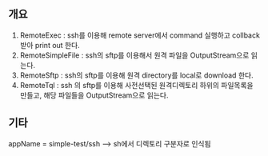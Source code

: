 ## 개요
1. RemoteExec : ssh를 이용해 remote server에서 command 실행하고 collback 받아 print out 한다.
2. RemoteSimpleFile : ssh의 sftp를 이용해서 원격 파일을 OutputStream으로 읽는다.
3. RemoteSftp : ssh의 sftp를 이용해 원격 directory를 local로 download 한다.
4. RemoteTql : ssh 의 sftp를 이용해 사전선택된 원격디렉토리 하위의 파일목록을 만들고, 해당 파일들을 OutputStream으로 읽는다.

## 기타
appName = simple-test/ssh --> sh에서 디렉토리 구분자로 인식됨